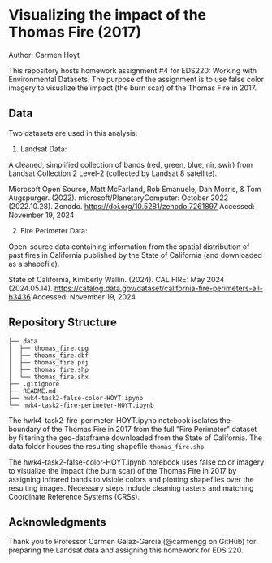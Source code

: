 # Visualizing the impact of the Thomas Fire (2017)
Author: Carmen Hoyt

This repository hosts homework assignment #4 for EDS220: Working with Environmental Datasets. The purpose of the assignment is to use false color imagery to visualize the impact (the burn scar) of the Thomas Fire in 2017. 

## Data

Two datasets are used in this analysis:

1. Landsat Data:
   
A cleaned, simplified collection of bands (red, green, blue, nir, swir) from Landsat Collection 2 Level-2 (collected by Landsat 8 satellite).

Microsoft Open Source, Matt McFarland, Rob Emanuele, Dan Morris, & Tom Augspurger. (2022). microsoft/PlanetaryComputer: October 2022 (2022.10.28). Zenodo. https://doi.org/10.5281/zenodo.7261897
Accessed: November 19, 2024

2. Fire Perimeter Data:
   
Open-source data containing information from the spatial distribution of past fires in California published by the State of California (and downloaded as a shapefile). 

State of California, Kimberly Wallin. (2024). CAL FIRE: May 2024 (2024.05.14). https://catalog.data.gov/dataset/california-fire-perimeters-all-b3436
Accessed: November 19, 2024

## Repository Structure
```
├── data
│  ├── thomas_fire.cpg
│  ├── thoams_fire.dbf
│  ├── thomas_fire.prj
│  ├── thomas_fire.shp
│  └── thomas_fire.shx
├── .gitignore
├── README.md
├── hwk4-task2-false-color-HOYT.ipynb
└── hwk4-task2-fire-perimeter-HOYT.ipynb
```

The hwk4-task2-fire-perimeter-HOYT.ipynb notebook isolates the boundary of the Thomas Fire in 2017 from the full "Fire Perimeter" dataset by filtering the geo-dataframe downloaded from the State of California. The data folder houses the resulting shapefile `thomas_fire.shp`.

The hwk4-task2-false-color-HOYT.ipynb notebook uses false color imagery to visualize the impact (the burn scar) of the Thomas Fire in 2017 by assigning infrared bands to visible colors and plotting shapefiles over the resulting images. Necessary steps include cleaning rasters and matching Coordinate Reference Systems (CRSs).  

## Acknowledgments

Thank you to Professor Carmen Galaz-García (@carmengg on GitHub) for preparing the Landsat data and assigning this homework for EDS 220.

